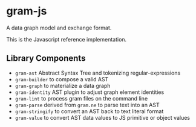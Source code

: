 # gram-js

A data graph model and exchange format. 

This is the Javascript reference implementation.

## Library Components

- `gram-ast` Abstract Syntax Tree and tokenizing regular-expressions
- `gram-builder` to compose a valid AST
- `gram-graph` to materialize a data graph
- `gram-identity` AST plugin to adjust graph element identities
- `gram-lint` to process gram files on the command line
- `gram-parse` derived from `gram.ne` to parse text into an AST
- `gram-stringify` to convert an AST back to text literal format
- `gram-value` to convert AST data values to JS primitive or object values

